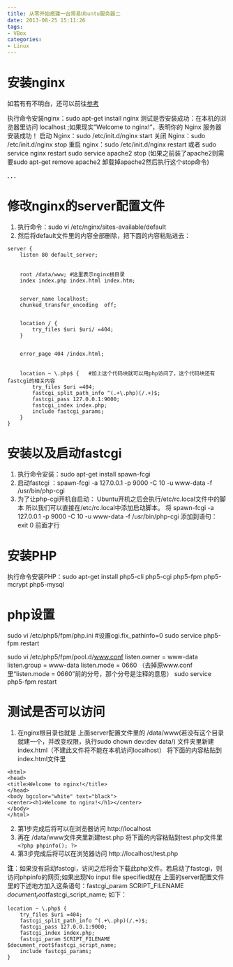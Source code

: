 ```yaml
---
title: 从零开始搭建一台简易Ubuntu服务器二
date: 2013-08-25 15:11:26
tags:
- VBox
categories:
- Linux
---
```






# 安装nginx

如若有有不明白，还可以前往[参考](wiki.ubuntu.org.cn/Nginx)

执行命令安装nginx：sudo apt-get install nginx
测试是否安装成功：在本机的浏览器里访问 localhost ;如果现实”Welcome to nginx!”，表明你的 Nginx 服务器安装成功！
启动 Nginx：sudo /etc/init.d/nginx start
关闭 Nginx：sudo /etc/init.d/nginx stop
重启 nginx：sudo /etc/init.d/nginx restart 或者 sudo service nginx restart
sudo service apache2 stop  (如果之前装了apache2则需要sudo apt-get remove apache2 卸载掉apache2然后执行这个stop命令)

**. . .**<!-- more -->


# 修改nginx的server配置文件

1. 执行命令：sudo vi /etc/nginx/sites-available/default
2. 然后将default文件里的内容全部删除，把下面的内容粘贴进去：

```
server {
    listen 80 default_server;


    root /data/www; #这里表示nginx根目录
    index index.php index.html index.htm;


    server_name localhost;
    chunked_transfer_encoding  off;


    location / {
        try_files $uri $uri/ =404;
    }


    error_page 404 /index.html;


    location ~ \.php$ {   #加上这个代码块就可以用php访问了，这个代码块还有fastcgi的相关内容
        try_files $uri =404;
        fastcgi_split_path_info ^(.+\.php)(/.+)$;
        fastcgi_pass 127.0.0.1:9000;
        fastcgi_index index.php;
        include fastcgi_params;
    }
}
```



# 安装以及启动fastcgi

1. 执行命令安装：sudo apt-get install spawn-fcgi
2. 启动fastcgi ：spawn-fcgi -a 127.0.0.1 -p 9000 -C 10 -u www-data -f /usr/bin/php-cgi
3. 为了让php-cgi开机自启动： Ubuntu开机之后会执行/etc/rc.local文件中的脚本 所以我们可以直接在/etc/rc.local中添加启动脚本。
将 spawn-fcgi -a 127.0.0.1 -p 9000 -C 10 -u www-data -f /usr/bin/php-cgi 添加到语句：exit 0 前面才行




# 安装PHP

执行命令安装PHP：sudo apt-get install php5-cli php5-cgi php5-fpm php5-mcrypt php5-mysql




# php设置

sudo vi /etc/php5/fpm/php.ini  #设置cgi.fix_pathinfo=0
sudo service php5-fpm restart


sudo vi /etc/php5/fpm/pool.d/www.conf
listen.owner = www-data
listen.group = www-data
listen.mode = 0660 （去掉原www.conf里“listen.mode = 0660”前的分号，那个分号是注释的意思）
sudo service php5-fpm restart




# 测试是否可以访问

1. 在nginx根目录也就是 上面server配置文件里的 /data/www(若没有这个目录就建一个，并改变权限，执行sudo chown dev:dev data/)
文件夹里新建index.html（不建此文件将不能在本机访问localhost）
将下面的内容粘贴到index.html文件里
```
<html>
<head>
<title>Welcome to nginx!</title>
</head>
<body bgcolor="white" text="black">
<center><h1>Welcome to nginx!</h1></center>
</body>
</html>
```

2. 第1步完成后将可以在浏览器访问 http://localhost
3. 再在 /data/www文件夹里新建test.php
将下面的内容粘贴到test.php文件里
`<?php phpinfo(); ?>`
4. 第3步完成后将可以在浏览器访问 http://localhost/test.php


**注**：如果没有启动fastcgi，访问之后将会下载此php文件。若启动了fastcgi，则访问phpinfo的网页;如果出现No input file specified就在
上面的server配置文件里的下述地方加入这条语句：fastcgi_param SCRIPT_FILENAME    $document_root$fastcgi_script_name;
如下：
```
location ~ \.php$ {
    try_files $uri =404;
    fastcgi_split_path_info ^(.+\.php)(/.+)$;
    fastcgi_pass 127.0.0.1:9000;
    fastcgi_index index.php;
    fastcgi_param SCRIPT_FILENAME    $document_root$fastcgi_script_name;
    include fastcgi_params;
}
```




